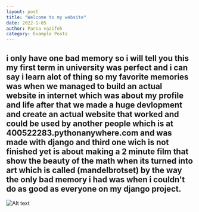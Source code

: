 ```yaml
---
layout: post
title: "Welcome to my website"
date: 2022-1-05
author: Parsa vazifeh
category: Example Posts
---
```

## i only have one bad memory so i will tell you this my first term in university was perfect and i can say i learn alot of thing so my favorite memories was when we managed to build an actual website in internet which was about my profile and life after that we made a huge devlopment and create an actual website that worked and could be used by another people which is at 400522283.pythonanywhere.com and was made with django and third one wich is not finished yet is about making a 2 minute film that show the beauty of the math when its turned into art which is called (mandelbrotset) by the way the only bad memory i had was when i couldn't do as good as everyone on my django project. 
<img title="a title" alt="Alt text" src="assets/img/common/1.JPG">

